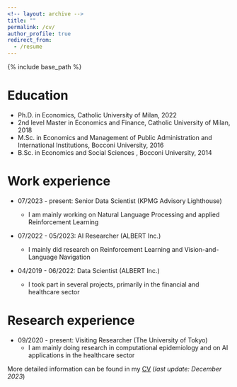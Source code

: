 ```yaml
---
<!-- layout: archive -->
title: ""
permalink: /cv/
author_profile: true
redirect_from:
  - /resume
---
```


{% include base_path %}

Education
======
* Ph.D. in Economics, Catholic University of Milan, 2022
* 2nd level Master in Economics and Finance, Catholic University of Milan, 2018 
* M.Sc. in Economics and Management of Public Administration and International Institutions, Bocconi University, 2016 
* B.Sc. in Economics and Social Sciences , Bocconi University, 2014

Work experience
======
* 07/2023 - present: Senior Data Scientist (KPMG Advisory Lighthouse)
  * I am mainly working on Natural Language Processing and applied Reinforcement Learning

* 07/2022 - 05/2023: AI Researcher (ALBERT Inc.)
  * I mainly did research on Reinforcement Learning and Vision-and-Language Navigation

* 04/2019 - 06/2022: Data Scientist (ALBERT Inc.)
  * I took part in several projects, primarily in the financial and healthcare sector 

Research experience
======
* 09/2020 - present: Visiting Researcher (The University of Tokyo)
  * I am mainly doing research in computational epidemiology and on AI applications in the healthcare sector 


More detailed information can be found in my [CV](https://staale92.github.io/files/CV_December2023.pdf) (<i>last update: December 2023</i>)


